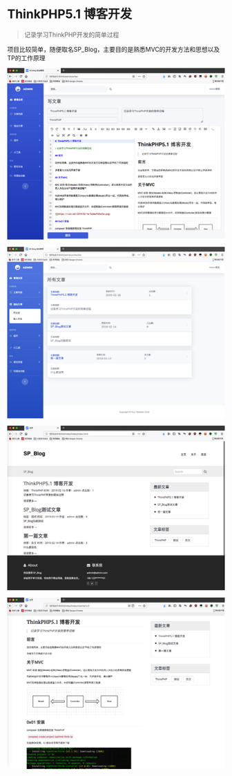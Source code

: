 # ThinkPHP5.1 博客开发

> 记录学习ThinkPHP开发的简单过程

项目比较简单，随便取名SP_Blog，主要目的是熟悉MVC的开发方法和思想以及TP的工作原理

![](https://github.com/zhuxianjin/SP_Blog/blob/master/imgs/img3.png)

![](https://github.com/zhuxianjin/SP_Blog/blob/master/imgs/img6.png)

![](https://github.com/zhuxianjin/SP_Blog/blob/master/imgs/img5.png)

![](https://github.com/zhuxianjin/SP_Blog/blob/master/imgs/img4.png)


